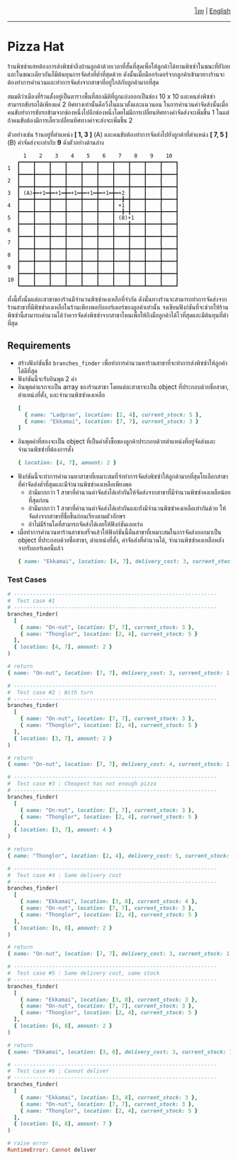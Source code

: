 <p style="text-align: right">
  <a href="https://vaixellx.github.io/interview-challenge/pizza-delivery/th/main">ไทย</a>
  |
  <a href="https://vaixellx.github.io/interview-challenge/pizza-delivery/en/main">English</a>
</p>

---

# Pizza Hat

ร้านพิซซ่าแฮทต้องการส่งพิซซ่าถึงบ้านลูกค้าด้วยเวลาที่สั้นที่สุดเพื่อให้ลูกค้าได้ทานพิซซ่าในขณะที่ยัง้อยและในขณะเดียวกันก็มีต้นทุนการจัดส่งที่ต่ำที่สุดด้วย ดังนั้นเมื่อมีออร์เดอร์จากลูกค้าเข้ามาทางร้านจะต้องทำการคำนวนและทำการจัดส่งจากสาขาที่อยู่ใกล้กับลูกค้ามากที่สุด

สมมติว่าเมืองที่ร้านตั้งอยู่เป็นตารางพื้นที่สองมิติที่ถูกแบ่งออกเป็นช่อง 10 x 10 และคนส่งพิซซ่าสามารถขับรถได้เพียงแค่ 2 ทิศทางเท่านั้นคือวิ่งในแนวตั้งและแนวนอน ในการคำนวนค่าจัดส่งนั้นเมื่อคนขับทำการขับรถข้ามจากช่องหนึ่งไปอีกช่องหนึ่งโดยไม่มีการเปลี่ยนทิศทางค่าจัดส่งจะเพิ่มขึ้น 1 ในแต่ถ้าคนขับต้องมีการเลี้ยวเปลี่ยนทิศทางค่าจะส่งจะเพิ่มขึ้น 2

ตัวอย่างเช่น ร้านอยู่ที่ตำแหน่ง **[ 1, 3 ]** (A) และคนขับต้องทำการจัดส่งไปยังลูกค้าที่ตำแหน่ง
**[ 7, 5 ]** (B) ค่าจัดส่งจะเท่ากับ **9** ดังตัวอย่างด้านล่าง

```
     1    2    3    4    5    6    7    8    9    10
   ┏━━━━┳━━━━┳━━━━┳━━━━┳━━━━┳━━━━┳━━━━┳━━━━┳━━━━┳━━━━┓
1  ┃    ┃    ┃    ┃    ┃    ┃    ┃    ┃    ┃    ┃    ┃
   ┣━━━━╋━━━━╋━━━━╋━━━━╋━━━━╋━━━━╋━━━━╋━━━━╋━━━━╋━━━━┫
2  ┃    ┃    ┃    ┃    ┃    ┃    ┃    ┃    ┃    ┃    ┃
   ┣━━━━╋━━━━╋━━━━╋━━━━╋━━━━╋━━━━╋━━━━╋━━━━╋━━━━╋━━━━┫
3  ┃ (A)╋━+1━╋━+1━╋━+1━╋━+1━╋━+1━╋━+2 ┃    ┃    ┃    ┃
   ┣━━━━╋━━━━╋━━━━╋━━━━╋━━━━╋━━━━╋━━╋━╋━━━━╋━━━━╋━━━━┫
4  ┃    ┃    ┃    ┃    ┃    ┃    ┃ +1 ┃    ┃    ┃    ┃
   ┣━━━━╋━━━━╋━━━━╋━━━━╋━━━━╋━━━━╋━━╋━╋━━━━╋━━━━╋━━━━┫
5  ┃    ┃    ┃    ┃    ┃    ┃    ┃ (B)+1   ┃    ┃    ┃
   ┣━━━━╋━━━━╋━━━━╋━━━━╋━━━━╋━━━━╋━━━━╋━━━━╋━━━━╋━━━━┫
6  ┃    ┃    ┃    ┃    ┃    ┃    ┃    ┃    ┃    ┃    ┃
   ┣━━━━╋━━━━╋━━━━╋━━━━╋━━━━╋━━━━╋━━━━╋━━━━╋━━━━╋━━━━┫
7  ┃    ┃    ┃    ┃    ┃    ┃    ┃    ┃    ┃    ┃    ┃
   ┣━━━━╋━━━━╋━━━━╋━━━━╋━━━━╋━━━━╋━━━━╋━━━━╋━━━━╋━━━━┫
8  ┃    ┃    ┃    ┃    ┃    ┃    ┃    ┃    ┃    ┃    ┃
   ┣━━━━╋━━━━╋━━━━╋━━━━╋━━━━╋━━━━╋━━━━╋━━━━╋━━━━╋━━━━┫
9  ┃    ┃    ┃    ┃    ┃    ┃    ┃    ┃    ┃    ┃    ┃
   ┣━━━━╋━━━━╋━━━━╋━━━━╋━━━━╋━━━━╋━━━━╋━━━━╋━━━━╋━━━━┫
10 ┃    ┃    ┃    ┃    ┃    ┃    ┃    ┃    ┃    ┃    ┃
   ┗━━━━┻━━━━┻━━━━┻━━━━┻━━━━┻━━━━┻━━━━┻━━━━┻━━━━┻━━━━┛
```

ทั้งนี้ทั้งนั้นแต่ละสาขาของร้านมีจำนวนพิซซ่าคงเหลือที่จำกัด ดังนั้นทางร้านจะสามารถทำการจัดส่งจากร้านสาขาที่มีพิซซ่าคงเหลือในร้านเพียงพอกับออร์เดอร์ของลูกค้าเท่านั้น จงเขียนฟังก์ชันที่จะช่วยให้ร้านพิซซ่านี้สามารถคำนวนได้ว่าควรจัดส่งพิซซ่าจากสาขาไหนเพื่อให้ถึงมือลูกค้าได้ไวที่สุดและมีต้นทุนที่ตำที่สุด

## Requirements
- สร้างฟังก์ชันชื่อ `branches_finder` เพื่อทำการคำนวนหาร้านสาขาที่จะทำการส่งพิซซ่าให้ลูกค้าได้ดีที่สุด
- ฟังก์ชันนี้จะรับอินพุต 2 ค่า
- อินพุตค่าแรกจะเป็น array ของร้านสาขา โดยแต่ละสาขาจะเป็น object ที่ประกอบด้วยชื่อสาขา, ตำแหน่งที่ตั้ง, และจำนวนพิซซ่าคงเหลือ
  ```ruby
  [
    { name: "Ladprao", location: [2, 4], current_stock: 5 },
    { name: "Ekkamai", location: [7, 7], current_stock: 3 }
  ]
  ```
- อินพุตค่าที่สองจะเป็น object ที่เป็นคำสั่งซื้อของลูกค้าประกอบด้วยตำแหน่งที่อยู่จัดส่งและจำนวนพิซซ่าที่ต้องการสั่ง
  ```ruby
  { location: [4, 7], amount: 2 }
  ```
- ฟังก์ชันนี้จะทำการคำนวนหาสาขาที่เหมาะสมที่จำทำการจัดส่งพิซซ่าให้ลูกค้ามากที่สุดโยเลือกสาขาที่ค่าจัดส่งต่ำที่สุดและมีจำนวนพิซซ่าคงเหลือเพียงพอ
  - ถ้ามีมากกว่า 1 สาขาที่คำนวนค่าจัดส่งได้เท่ากันให้จัดส่งจากสาขาที่มีจำนวนพิซซ่าคงเหลือน้อยที่สุดก่อน
  - ถ้ามีมากกว่า 1 สาขาที่คำนวนค่าจัดส่งได้เท่ากันและยังมีจำนวนพิซซ่าคงเหลือเท่ากันด้วย ให้จัดส่งจากสาขาที่ชื่อขึ้นก่อนเรียงตามตัวอักษร
  - ถ้าไม่มีร้านใดที่สามารถจัดส่งได้เลยให้ฟังก์ชันเออเร่อ
- เมื่อทำการคำนวนหาร้านสาขาเสร็จแล้วให้ฟังก์ชันนี้คืนสาขาที่เหมาะสมในการจัดส่งออกมาเป็น object ที่ประกอบด้วยชื่อสาขา, ตำแหน่งที่ตั้ง, ค่าจัดส่งที่คำนวนได้, จำนวนพิซซ่าคงเหลือหลังจากรับออร์เดอนี้แล้ว
  ```ruby
  { name: "Ekkamai", location: [4, 7], delivery_cost: 3, current_stock: 1 }
  ```

### Test Cases

```ruby
# ----------------------------------------------------------------
#  Test case #1
# ----------------------------------------------------------------
branches_finder(
  [
    { name: "On-nut", location: [7, 7], current_stock: 3 },
    { name: "Thonglor", location: [2, 4], current_stock: 5 }
  ],
  { location: [4, 7], amount: 2 }
)

# return
{ name: "On-nut", location: [7, 7], delivery_cost: 3, current_stock: 1 }

# ----------------------------------------------------------------
#  Test case #2 : With turn
# ----------------------------------------------------------------
branches_finder(
  [
    { name: "On-nut", location: [7, 7], current_stock: 3 },
    { name: "Thonglor", location: [2, 4], current_stock: 5 }
  ],
  { location: [3, 7], amount: 2 }
)

# return
{ name: "On-nut", location: [7, 7], delivery_cost: 4, current_stock: 1 }

# ----------------------------------------------------------------
#  Test case #3 : Cheapest has not enough pizza
# ----------------------------------------------------------------
branches_finder(
  [
    { name: "On-nut", location: [7, 7], current_stock: 3 },
    { name: "Thonglor", location: [2, 4], current_stock: 5 }
  ],
  { location: [3, 7], amount: 4 }
)

# return
{ name: "Thonglor", location: [2, 4], delivery_cost: 5, current_stock: 1 }

# ----------------------------------------------------------------
#  Test case #4 : Same delivery cost
# ----------------------------------------------------------------
branches_finder(
  [
    { name: "Ekkamai", location: [3, 8], current_stock: 4 },
    { name: "On-nut", location: [7, 7], current_stock: 3 },
    { name: "Thonglor", location: [2, 4], current_stock: 5 }
  ],
  { location: [6, 8], amount: 2 }
)

# return
{ name: "On-nut", location: [7, 7], delivery_cost: 3, current_stock: 1 }

# ----------------------------------------------------------------
#  Test case #5 : Same delivery cost, same stock
# ----------------------------------------------------------------
branches_finder(
  [
    { name: "Ekkamai", location: [3, 8], current_stock: 3 },
    { name: "On-nut", location: [7, 7], current_stock: 3 },
    { name: "Thonglor", location: [2, 4], current_stock: 5 }
  ],
  { location: [6, 8], amount: 2 }
)

# return
{ name: "Ekkamai", location: [3, 8], delivery_cost: 3, current_stock: 1 }

# ----------------------------------------------------------------
#  Test case #6 : Cannot deliver
# ----------------------------------------------------------------
branches_finder(
  [
    { name: "Ekkamai", location: [3, 8], current_stock: 3 },
    { name: "On-nut", location: [7, 7], current_stock: 3 },
    { name: "Thonglor", location: [2, 4], current_stock: 5 }
  ],
  { location: [6, 8], amount: 7 }
)

# raise error
RuntimeError: Cannot deliver
```

